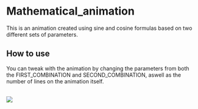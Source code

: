 # Mathematical_animation
This is an animation created using sine and cosine formulas based on two different sets of parameters.

<h2> How to use </h2>
<p>
    You can tweak with the animation by changing the parameters from both the FIRST_COMBINATION and SECOND_COMBINATION, aswell as the number of lines on the animation itself.
</p>

<br>
<img src="data/example.gif">

